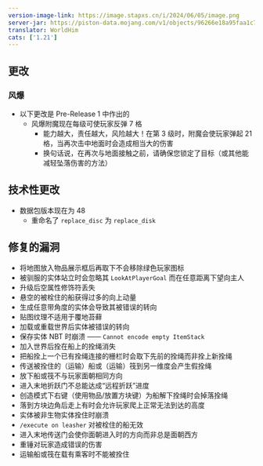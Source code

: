 ```yaml
---
version-image-link: https://image.stapxs.cn/i/2024/06/05/image.png
server-jar: https://piston-data.mojang.com/v1/objects/96266e18a95faa1c785ac852315e886d0e8bb174/server.jar
translator: WorldHim
cats: ['1.21']
---
```

## 更改
### 风爆
* 以下更改是 Pre-Release 1 中作出的
    * 风爆附魔现在每级可使玩家反弹 7 格
        * 能力越大，责任越大，风险越大！在第 3 级时，附魔会使玩家弹起 21 格，当再次击中地面时会造成相当大的伤害
        * 换句话说，在再次与地面接触之前，请确保您锁定了目标（或其他能减轻坠落伤害的方法）
## 技术性更改

* 数据包版本现在为 48
  * 重命名了 `replace_disc` 为 `replace_disk`

## 修复的漏洞

* 将地图放入物品展示框后再取下不会移除绿色玩家图标
* 被驯服的实体站立时会忽略其 `LookAtPlayerGoal` 而在任意距离下望向主人
* 升级后空属性修饰符丢失
* 悬空的被栓住的船获得过多的向上动量
* 生成任意带角度的实体会导致其被错误的转向
* 贴图纹理不适用于覆地苔藓
* 加载或重载世界后实体被错误的转向
* 保存实体 NBT 时崩溃 —— `Cannot encode empty ItemStack`
* 加入世界后拴在船上的拴绳消失
* 把船拴上一个已有拴绳连接的栅栏时会取下先前的拴绳而非拴上新拴绳
* 传送被拴住的（运输）船或（运输）筏到另一维度会产生假拴绳
* 放下船或筏不与玩家面朝相同方向
* 进入末地折跃门不总能达成“远程折跃”进度
* 创造模式下右键（使用物品/放置方块键）为船解下拴绳时会掉落拴绳
* 落到方块边角后走上有时会允许玩家爬上正常无法到达的高度
* 实体被非生物实体拴住时崩溃
* `/execute on leasher` 对被栓住的船无效
* 进入末地传送门会使你面朝进入时的方向而非总是面朝西方
* 重锤对玩家造成错误的伤害
* 运输船或筏在载有乘客时不能被拴住
